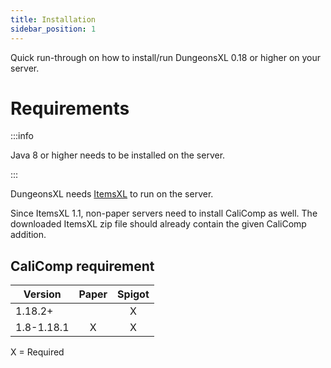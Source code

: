 ```yaml
---
title: Installation
sidebar_position: 1
---
```


Quick run-through on how to install/run DungeonsXL 0.18 or higher on your server.

# Requirements

:::info

Java 8 or higher needs to be installed on the server.

:::

DungeonsXL needs [ItemsXL](https://www.spigotmc.org/resources/itemsxl.14472/) to run on the server. 

Since ItemsXL 1.1, non-paper servers need to install CaliComp as well. The downloaded ItemsXL zip file should already 
contain the given CaliComp addition. 

## CaliComp requirement

|   Version    |   Paper   |  Spigot  |
|--------------|:---------:|:--------:|
|  1.18.2+     |           |    X     |
|  1.8-1.18.1  |     X     |    X     |

X = Required
